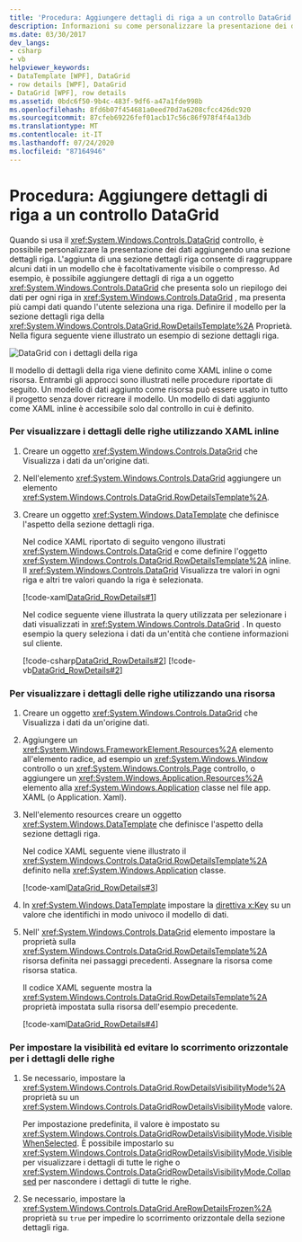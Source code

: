 ```yaml
---
title: 'Procedura: Aggiungere dettagli di riga a un controllo DataGrid'
description: Informazioni su come personalizzare la presentazione dei dati quando si usa il controllo DataGrid Windows Presentation Foundation aggiungendo una sezione dettagli riga.
ms.date: 03/30/2017
dev_langs:
- csharp
- vb
helpviewer_keywords:
- DataTemplate [WPF], DataGrid
- row details [WPF], DataGrid
- DataGrid [WPF], row details
ms.assetid: 0bdc6f50-9b4c-483f-9df6-a47a1fde998b
ms.openlocfilehash: 8fd6b07f454681a0eed70d7a6208cfcc426dc920
ms.sourcegitcommit: 87cfeb69226fef01acb17c56c86f978f4f4a13db
ms.translationtype: MT
ms.contentlocale: it-IT
ms.lasthandoff: 07/24/2020
ms.locfileid: "87164946"
---
```

# <a name="how-to-add-row-details-to-a-datagrid-control"></a>Procedura: Aggiungere dettagli di riga a un controllo DataGrid
Quando si usa il <xref:System.Windows.Controls.DataGrid> controllo, è possibile personalizzare la presentazione dei dati aggiungendo una sezione dettagli riga. L'aggiunta di una sezione dettagli riga consente di raggruppare alcuni dati in un modello che è facoltativamente visibile o compresso. Ad esempio, è possibile aggiungere dettagli di riga a un oggetto <xref:System.Windows.Controls.DataGrid> che presenta solo un riepilogo dei dati per ogni riga in <xref:System.Windows.Controls.DataGrid> , ma presenta più campi dati quando l'utente seleziona una riga. Definire il modello per la sezione dettagli riga della <xref:System.Windows.Controls.DataGrid.RowDetailsTemplate%2A> Proprietà. Nella figura seguente viene illustrato un esempio di sezione dettagli riga.  
  
 ![DataGrid con i dettagli della riga](./media/ndp-rowdetails.png "NDP_RowDetails")  
  
 Il modello di dettagli della riga viene definito come XAML inline o come risorsa. Entrambi gli approcci sono illustrati nelle procedure riportate di seguito. Un modello di dati aggiunto come risorsa può essere usato in tutto il progetto senza dover ricreare il modello. Un modello di dati aggiunto come XAML inline è accessibile solo dal controllo in cui è definito.  
  
### <a name="to-display-row-details-by-using-inline-xaml"></a>Per visualizzare i dettagli delle righe utilizzando XAML inline  
  
1. Creare un oggetto <xref:System.Windows.Controls.DataGrid> che Visualizza i dati da un'origine dati.  
  
2. Nell'elemento <xref:System.Windows.Controls.DataGrid> aggiungere un elemento <xref:System.Windows.Controls.DataGrid.RowDetailsTemplate%2A>.  
  
3. Creare un oggetto <xref:System.Windows.DataTemplate> che definisce l'aspetto della sezione dettagli riga.  
  
     Nel codice XAML riportato di seguito vengono illustrati <xref:System.Windows.Controls.DataGrid> e come definire l'oggetto <xref:System.Windows.Controls.DataGrid.RowDetailsTemplate%2A> inline. Il <xref:System.Windows.Controls.DataGrid> Visualizza tre valori in ogni riga e altri tre valori quando la riga è selezionata.  
  
     [!code-xaml[DataGrid_RowDetails#1](~/samples/snippets/csharp/VS_Snippets_Wpf/datagrid_rowdetails/cs/mainwindow.xaml#1)]  
  
     Nel codice seguente viene illustrata la query utilizzata per selezionare i dati visualizzati in <xref:System.Windows.Controls.DataGrid> . In questo esempio la query seleziona i dati da un'entità che contiene informazioni sul cliente.  
  
     [!code-csharp[DataGrid_RowDetails#2](~/samples/snippets/csharp/VS_Snippets_Wpf/datagrid_rowdetails/cs/mainwindow.xaml.cs#2)]
     [!code-vb[DataGrid_RowDetails#2](~/samples/snippets/visualbasic/VS_Snippets_Wpf/datagrid_rowdetails/vb/mainwindow.xaml.vb#2)]  
  
### <a name="to-display-row-details-by-using-a-resource"></a>Per visualizzare i dettagli delle righe utilizzando una risorsa  
  
1. Creare un oggetto <xref:System.Windows.Controls.DataGrid> che Visualizza i dati da un'origine dati.  
  
2. Aggiungere un <xref:System.Windows.FrameworkElement.Resources%2A> elemento all'elemento radice, ad esempio un <xref:System.Windows.Window> controllo o un <xref:System.Windows.Controls.Page> controllo, o aggiungere un <xref:System.Windows.Application.Resources%2A> elemento alla <xref:System.Windows.Application> classe nel file app. XAML (o Application. Xaml).  
  
3. Nell'elemento resources creare un oggetto <xref:System.Windows.DataTemplate> che definisce l'aspetto della sezione dettagli riga.  
  
     Nel codice XAML seguente viene illustrato il <xref:System.Windows.Controls.DataGrid.RowDetailsTemplate%2A> definito nella <xref:System.Windows.Application> classe.  
  
     [!code-xaml[DataGrid_RowDetails#3](~/samples/snippets/csharp/VS_Snippets_Wpf/datagrid_rowdetails/cs/app.xaml#3)]  
  
4. In <xref:System.Windows.DataTemplate> impostare la [direttiva x:Key](../../../desktop-wpf/xaml-services/xkey-directive.md) su un valore che identifichi in modo univoco il modello di dati.  
  
5. Nell' <xref:System.Windows.Controls.DataGrid> elemento impostare la proprietà sulla <xref:System.Windows.Controls.DataGrid.RowDetailsTemplate%2A> risorsa definita nei passaggi precedenti. Assegnare la risorsa come risorsa statica.  
  
     Il codice XAML seguente mostra la <xref:System.Windows.Controls.DataGrid.RowDetailsTemplate%2A> proprietà impostata sulla risorsa dell'esempio precedente.  
  
     [!code-xaml[DataGrid_RowDetails#4](~/samples/snippets/csharp/VS_Snippets_Wpf/datagrid_rowdetails/cs/window2.xaml#4)]  
  
### <a name="to-set-visibility-and-prevent-horizontal-scrolling-for-row-details"></a>Per impostare la visibilità ed evitare lo scorrimento orizzontale per i dettagli delle righe  
  
1. Se necessario, impostare la <xref:System.Windows.Controls.DataGrid.RowDetailsVisibilityMode%2A> proprietà su un <xref:System.Windows.Controls.DataGridRowDetailsVisibilityMode> valore.  
  
     Per impostazione predefinita, il valore è impostato su <xref:System.Windows.Controls.DataGridRowDetailsVisibilityMode.VisibleWhenSelected>. È possibile impostarlo su <xref:System.Windows.Controls.DataGridRowDetailsVisibilityMode.Visible> per visualizzare i dettagli di tutte le righe o <xref:System.Windows.Controls.DataGridRowDetailsVisibilityMode.Collapsed> per nascondere i dettagli di tutte le righe.  
  
2. Se necessario, impostare la <xref:System.Windows.Controls.DataGrid.AreRowDetailsFrozen%2A> proprietà su `true` per impedire lo scorrimento orizzontale della sezione dettagli riga.
